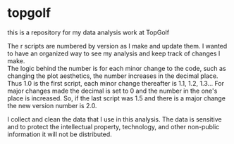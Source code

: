 # topgolf
this is a repository for my data analysis work at TopGolf 

The r scripts are numbered by version as I make and update them. I wanted to have an organized way to see my analysis and keep track of changes I make.  
The logic behind the number is for each minor change to the code, such as changing the plot aesthetics, the number increases in the decimal place.  Thus 1.0 is the first script, each minor change thereafter is 1.1, 1.2, 1.3...  For major changes made the decimal is set to 0 and the number in the one's place is increased.  So, if the last script was 1.5 and there is a major change the new version number is 2.0.

I collect and clean the data that I use in this analysis.   The data is sensitive and to protect the intellectual property, technology, and other non-public information it will not be distributed.
